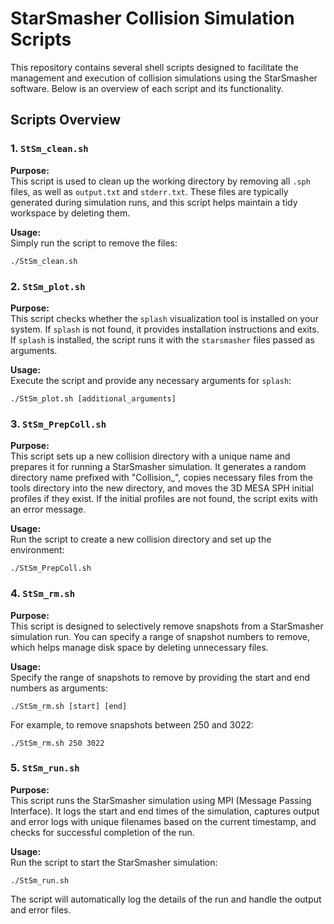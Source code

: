 # StarSmasher Collision Simulation Scripts

This repository contains several shell scripts designed to facilitate the management and execution of collision simulations using the StarSmasher software. Below is an overview of each script and its functionality.

## Scripts Overview

### 1. `StSm_clean.sh`

**Purpose:**  
This script is used to clean up the working directory by removing all `.sph` files, as well as `output.txt` and `stderr.txt`. These files are typically generated during simulation runs, and this script helps maintain a tidy workspace by deleting them.

**Usage:**  
Simply run the script to remove the files:
```
./StSm_clean.sh
```

### 2. `StSm_plot.sh`

**Purpose:**  
This script checks whether the `splash` visualization tool is installed on your system. If `splash` is not found, it provides installation instructions and exits. If `splash` is installed, the script runs it with the `starsmasher` files passed as arguments.

**Usage:**  
Execute the script and provide any necessary arguments for `splash`:
```
./StSm_plot.sh [additional_arguments]
```

### 3. `StSm_PrepColl.sh`

**Purpose:**  
This script sets up a new collision directory with a unique name and prepares it for running a StarSmasher simulation. It generates a random directory name prefixed with "Collision_", copies necessary files from the tools directory into the new directory, and moves the 3D MESA SPH initial profiles if they exist. If the initial profiles are not found, the script exits with an error message.

**Usage:**  
Run the script to create a new collision directory and set up the environment:
```
./StSm_PrepColl.sh
```

### 4. `StSm_rm.sh`

**Purpose:**  
This script is designed to selectively remove snapshots from a StarSmasher simulation run. You can specify a range of snapshot numbers to remove, which helps manage disk space by deleting unnecessary files.

**Usage:**  
Specify the range of snapshots to remove by providing the start and end numbers as arguments:
```
./StSm_rm.sh [start] [end]
```
For example, to remove snapshots between 250 and 3022:
```
./StSm_rm.sh 250 3022
```

### 5. `StSm_run.sh`

**Purpose:**  
This script runs the StarSmasher simulation using MPI (Message Passing Interface). It logs the start and end times of the simulation, captures output and error logs with unique filenames based on the current timestamp, and checks for successful completion of the run.

**Usage:**  
Run the script to start the StarSmasher simulation:
```
./StSm_run.sh
```

The script will automatically log the details of the run and handle the output and error files.
